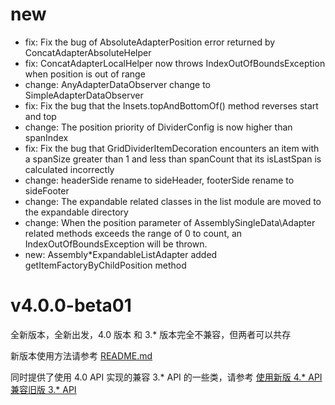# new
* fix: Fix the bug of AbsoluteAdapterPosition error returned by ConcatAdapterAbsoluteHelper 
* fix: ConcatAdapterLocalHelper now throws IndexOutOfBoundsException when position is out of range
* change: AnyAdapterDataObserver change to SimpleAdapterDataObserver
* fix: Fix the bug that the Insets.topAndBottomOf() method reverses start and top
* change: The position priority of DividerConfig is now higher than spanIndex
* fix: Fix the bug that GridDividerItemDecoration encounters an item with a spanSize greater than 1 and less than spanCount that its isLastSpan is calculated incorrectly
* change: headerSide rename to sideHeader, footerSide rename to sideFooter
* change: The expandable related classes in the list module are moved to the expandable directory
* change: When the position parameter of AssemblySingleData\Adapter related methods exceeds the range of 0 to count, an IndexOutOfBoundsException will be thrown.
* new: Assembly\*ExpandableListAdapter added getItemFactoryByChildPosition method


# v4.0.0-beta01

全新版本，全新出发，4.0 版本 和 3.\* 版本完全不兼容，但两者可以共存

新版本使用方法请参考 [README.md](README.md)

同时提供了使用 4.0 API 实现的兼容 3.\* API 的一些类，请参考 [使用新版 4.* API 兼容旧版 3.* API](docs/wiki/old_api_compat.md)